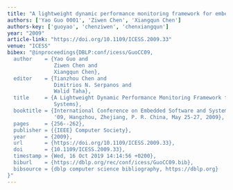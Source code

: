 ```yaml
---
title: "A lightweight dynamic performance monitoring framework for embedded systems"
authors: ['Yao Guo 0001', 'Ziwen Chen', 'Xiangqun Chen']
authors-key: ['guoyao', 'chenziwen', 'chenxiangqun']
year: "2009"
article-link: "https://doi.org/10.1109/ICESS.2009.33"
venue: "ICESS"
bibex: "@inproceedings{DBLP:conf/icess/GuoCC09,
  author    = {Yao Guo and
               Ziwen Chen and
               Xiangqun Chen},
  editor    = {Tianzhou Chen and
               Dimitrios N. Serpanos and
               Walid Taha},
  title     = {A Lightweight Dynamic Performance Monitoring Framework for Embedded
               Systems},
  booktitle = {International Conference on Embedded Software and Systems, {ICESS}
               '09, Hangzhou, Zhejiang, P. R. China, May 25-27, 2009},
  pages     = {256--262},
  publisher = {{IEEE} Computer Society},
  year      = {2009},
  url       = {https://doi.org/10.1109/ICESS.2009.33},
  doi       = {10.1109/ICESS.2009.33},
  timestamp = {Wed, 16 Oct 2019 14:14:56 +0200},
  biburl    = {https://dblp.org/rec/conf/icess/GuoCC09.bib},
  bibsource = {dblp computer science bibliography, https://dblp.org}
}"
---
```

